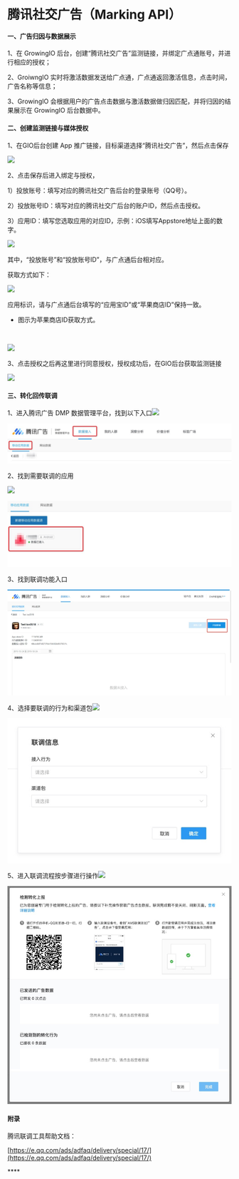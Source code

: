 # 腾讯社交广告（Marking API）

#### 一、广告归因与数据展示

1、在 GrowingIO 后台，创建“腾讯社交广告”监测链接，并绑定广点通账号，并进行相应的授权；‌

2、GroiwngIO 实时将激活数据发送给广点通，广点通返回激活信息，点击时间，广告名称等信息；‌

3、GrowingIO 会根据用户的广告点击数据与激活数据做归因匹配，并将归因的结果展示在 GrowingIO 后台数据中。‌

#### **二、创建监测链接与媒体授权**

1、在GIO后台创建 App 推广链接，目标渠道选择“腾讯社交广告”，然后点击保存‌

![](https://docs.growingio.com/.gitbook/assets/-LGNxeGABUADKiTWTaEM-Lh-LJ8frL-7XyOyxJWE-Lh-LLVBJKkv4I6N-HAkimage.png)

2、点击保存后进入绑定与授权，‌

1）投放账号：填写对应的腾讯社交广告后台的登录账号（QQ号）。‌

2）投放账号ID：填写对应的腾讯社交广后台的账户ID，然后点击授权。‌

3）应用ID：填写您选取应用的对应ID，示例：iOS填写Appstore地址上面的数字。‌

![](https://docs.growingio.com/.gitbook/assets/-LGNxeGABUADKiTWTaEM-Lh-LJ8frL-7XyOyxJWE-Lh-LYG98PX0r-O1DfyMimage.png)

其中，“投放账号”和“投放账号ID”，与广点通后台相对应。‌

获取方式如下：‌

![](https://docs.growingio.com/.gitbook/assets/-LGNxeGABUADKiTWTaEM-LRQkXUuEuD5xER41iwA-LRQsE1caJLiZwqN5Z1Himage.png)

应用标识，请与广点通后台填写的“应用宝ID”或“苹果商店ID”保持一致。‌

* 图示为苹果商店ID获取方式。

‌

![](https://docs.growingio.com/.gitbook/assets/-LGNxeGABUADKiTWTaEM-LRQkXUuEuD5xER41iwA-LRQkdwds05hJHuw19rZimage.png)

3、点击授权之后再这里进行同意授权，授权成功后，在GIO后台获取监测链接‌

![](https://docs.growingio.com/.gitbook/assets/-LGNxeGABUADKiTWTaEM-LRQkXUuEuD5xER41iwA-LRQkcMxpIjuQnlj6LnPimage.png)

#### **三、转化回传联调**

1、进入腾讯广告 DMP 数据管理平台，找到以下入口![](blob:https://growingio.atlassian.net/d509f1de-cd04-4468-a2c3-c534ab4d925f#media-blob-url=true&id=8a9d65ca-6610-4e62-9598-61db53abf99b&collection=contentId-1350140247&contextId=1350140247&mimeType=image%2Fpng&name=image-20200526-090500.png&size=61589&width=1009&height=182)

![](../../../.gitbook/assets/image%20%28102%29.png)

2、找到需要联调的应用

![](blob:https://growingio.atlassian.net/f71957e3-1501-42a1-b1da-c7061c73ec9f#media-blob-url=true&id=780c972c-f9ba-4dd4-895a-5b1feeadaf01&collection=contentId-1350140247&contextId=1350140247&mimeType=image%2Fpng&name=image-20200526-090720.png&size=53700&width=933&height=274)

![](../../../.gitbook/assets/image%20%2898%29.png)

3、找到联调功能入口

![](../../../.gitbook/assets/image%20%28107%29.png)

4、选择要联调的行为和渠道包![](blob:https://growingio.atlassian.net/99671bfd-8b48-44c2-a9b1-f6d690f21355#media-blob-url=true&id=34224b94-311e-42bc-8808-77c17dc77413&collection=contentId-1350140247&contextId=1350140247&mimeType=image%2Fpng&name=image-20200526-091052.png&size=30714&width=605&height=391)

![](../../../.gitbook/assets/image%20%28104%29.png)

5、进入联调流程按步骤进行操作![](blob:https://growingio.atlassian.net/4dfb4440-3ddd-4247-82f0-a8f01b819ce6#media-blob-url=true&id=a3cbc210-9c7c-4c85-9e20-73f974dd4e59&collection=contentId-1350140247&contextId=1350140247&mimeType=image%2Fpng&name=image-20200526-091212.png&size=158029&width=788&height=764)

![](../../../.gitbook/assets/image%20%28108%29.png)

#### 附录

腾讯联调工具帮助文档：

[https://e.qq.com/ads/adfaq/delivery/special/17/](https://e.qq.com/ads/adfaq/delivery/special/17/)  


\*\*\*\*

